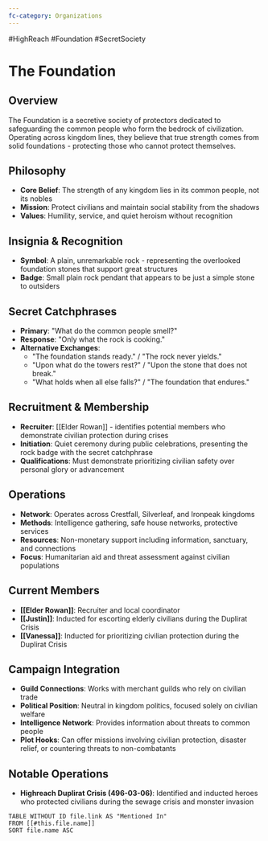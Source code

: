 ```yaml
---
fc-category: Organizations
---
```

#HighReach #Foundation #SecretSociety

# The Foundation

## Overview
The Foundation is a secretive society of protectors dedicated to safeguarding the common people who form the bedrock of civilization. Operating across kingdom lines, they believe that true strength comes from solid foundations - protecting those who cannot protect themselves.

## Philosophy
- **Core Belief**: The strength of any kingdom lies in its common people, not its nobles
- **Mission**: Protect civilians and maintain social stability from the shadows
- **Values**: Humility, service, and quiet heroism without recognition

## Insignia & Recognition
- **Symbol**: A plain, unremarkable rock - representing the overlooked foundation stones that support great structures
- **Badge**: Small plain rock pendant that appears to be just a simple stone to outsiders

## Secret Catchphrases
- **Primary**: "What do the common people smell?" 
- **Response**: "Only what the rock is cooking."
- **Alternative Exchanges**:
  - "The foundation stands ready." / "The rock never yields."
  - "Upon what do the towers rest?" / "Upon the stone that does not break."
  - "What holds when all else falls?" / "The foundation that endures."

## Recruitment & Membership
- **Recruiter**: [[Elder Rowan]] - identifies potential members who demonstrate civilian protection during crises
- **Initiation**: Quiet ceremony during public celebrations, presenting the rock badge with the secret catchphrase
- **Qualifications**: Must demonstrate prioritizing civilian safety over personal glory or advancement

## Operations
- **Network**: Operates across Crestfall, Silverleaf, and Ironpeak kingdoms
- **Methods**: Intelligence gathering, safe house networks, protective services
- **Resources**: Non-monetary support including information, sanctuary, and connections
- **Focus**: Humanitarian aid and threat assessment against civilian populations

## Current Members
- **[[Elder Rowan]]**: Recruiter and local coordinator
- **[[Justin]]**: Inducted for escorting elderly civilians during the Duplirat Crisis
- **[[Vanessa]]**: Inducted for prioritizing civilian protection during the Duplirat Crisis

## Campaign Integration
- **Guild Connections**: Works with merchant guilds who rely on civilian trade
- **Political Position**: Neutral in kingdom politics, focused solely on civilian welfare  
- **Intelligence Network**: Provides information about threats to common people
- **Plot Hooks**: Can offer missions involving civilian protection, disaster relief, or countering threats to non-combatants

## Notable Operations
- **Highreach Duplirat Crisis (496-03-06)**: Identified and inducted heroes who protected civilians during the sewage crisis and monster invasion

```dataview
TABLE WITHOUT ID file.link AS "Mentioned In"
FROM [[#this.file.name]]
SORT file.name ASC
```

